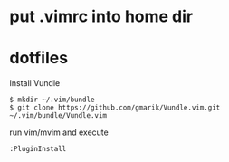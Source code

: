 # put .vimrc into home dir
# dotfiles
Install Vundle
```
$ mkdir ~/.vim/bundle
$ git clone https://github.com/gmarik/Vundle.vim.git ~/.vim/bundle/Vundle.vim
```

run vim/mvim and execute
```
:PluginInstall
```
